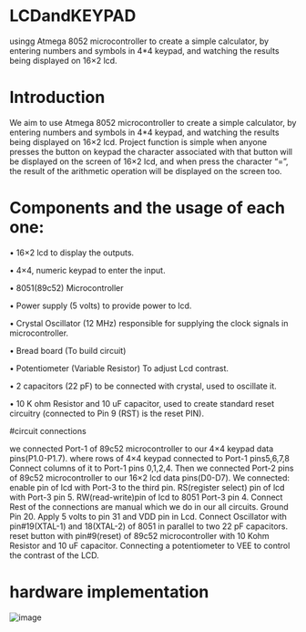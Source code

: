 # LCDandKEYPAD
usingg Atmega 8052 microcontroller to create a simple calculator, by entering numbers and symbols in 4*4 keypad, and  watching the results being displayed on 16×2 lcd.

# Introduction 
We aim to use Atmega 8052 microcontroller to create a simple
calculator, by entering numbers and symbols in 4*4 keypad, and 
watching the results being displayed on 16×2 lcd.
Project function is simple when anyone presses the button on 
keypad the character associated with that button will be displayed 
on the screen of 16×2 lcd, and when press the character “=”, the 
result of the arithmetic operation will be displayed on the screen 
too.

# Components and the usage of each one:
• 16×2 lcd to display the outputs.

• 4×4, numeric keypad to enter the input.

• 8051(89c52) Microcontroller

• Power supply (5 volts) to provide power to lcd.

• Crystal Oscillator (12 MHz) responsible for supplying the clock signals in microcontroller.

• Bread board (To build circuit)

• Potentiometer (Variable Resistor) To adjust Lcd contrast.

• 2 capacitors (22 pF) to be connected with crystal, used to 
oscillate it.

• 10 K ohm Resistor and 10 uF capacitor, used to create 
standard reset circuitry (connected to Pin 9 (RST) is the 
reset PIN).


#circuit connections

we connected Port-1 of 89c52 microcontroller to our 4×4
keypad data pins(P1.0-P1.7). 
where rows of 4×4 keypad connected to Port-1 pins5,6,7,8 
Connect columns of it to Port-1 pins 0,1,2,4.
Then we connected Port-2 pins of 89c52 microcontroller to 
our 16×2 lcd data pins(D0-D7). 
We connected:
enable pin of lcd with Port-3 to the third pin. 
RS(register select) pin of lcd with Port-3 pin 5.
RW(read-write)pin of lcd to 8051 Port-3 pin 4.
Connect Rest of the connections are manual which we do 
in our all circuits. 
Ground Pin 20. 
Apply 5 volts to pin 31 and VDD pin in Lcd. 
Connect Oscillator with pin#19(XTAL-1) and 18(XTAL-2) 
of 8051 in parallel to two 22 pF capacitors. 
reset button with pin#9(reset) of 89c52 microcontroller with 
10 Kohm Resistor and 10 uF capacitor.
Connecting a potentiometer to VEE to control the contrast 
of the LCD.

# hardware implementation 
![image](https://github.com/khloodmontaser/LCDandKEYPAD/assets/113125527/431ff9a7-8d7b-4e02-9cdc-2329ee42d1f6)
